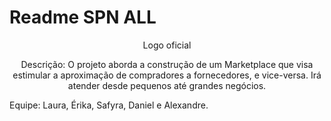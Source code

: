 <h1> Readme SPN ALL </h1>

<p align="center">Logo oficial</p>

<p align="center"> Descrição: O projeto aborda a construção de um Marketplace que visa estimular a aproximação de compradores a fornecedores, e vice-versa. Irá atender desde pequenos 
até grandes negócios. </p>

Equipe: Laura, Érika, Safyra, Daniel e Alexandre.



